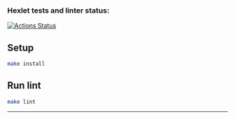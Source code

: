### Hexlet tests and linter status:
[![Actions Status](https://github.com/Alex-Volo/layout-designer-project-58/actions/workflows/hexlet-check.yml/badge.svg)](https://github.com/Alex-Volo/layout-designer-project-58/actions)

## Setup

```bash
make install
```

## Run lint

```bash
make lint
```

---